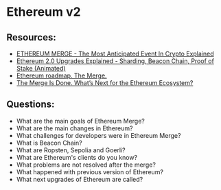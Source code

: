 # Ethereum v2

## Resources:

* [ETHEREUM MERGE - The Most Anticipated Event In Crypto Explained](https://finematics.com/the-ethereum-merge-explained/)
* [Ethereum 2.0 Upgrades Explained - Sharding, Beacon Chain, Proof of Stake (Animated)](https://www.youtube.com/watch?v=pycVClxWUN8)
* [Ethereum roadmap. The Merge.](https://ethereum.org/en/roadmap/merge/)
* [The Merge Is Done. What’s Next for the Ethereum Ecosystem?](https://consensys.net/blog/news/the-merge-is-done-whats-next-for-the-ethereum-ecosystem/)

## Questions:

* What are the main goals of Ethereum Merge?
* What are the main changes in Ethereum?
* What challenges for developers were in Ethereum Merge?
* What is Beacon Chain?
* What are Ropsten, Sepolia and Goerli?
* What are Ethereum's clients do you know?
* What problems are not resolved after the merge?
* What happened with previous version of Ethereum?
* What next upgrades of Ethereum are called?
